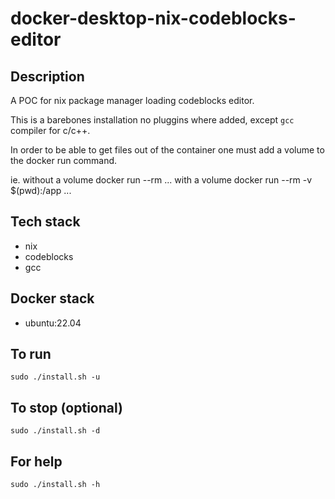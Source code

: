 # docker-desktop-nix-codeblocks-editor

## Description
A POC for nix package manager loading codeblocks editor.

This is a barebones installation no pluggins where added, except `gcc` compiler for c/c++.

In order to be able to get files out of the container one must add a volume to the docker run command.

ie. without a volume docker run --rm ... with a volume docker run --rm -v $(pwd):/app ...

## Tech stack
- nix
- codeblocks
- gcc

## Docker stack
- ubuntu:22.04

## To run
`sudo ./install.sh -u`

## To stop (optional)
`sudo ./install.sh -d`

## For help
`sudo ./install.sh -h`
